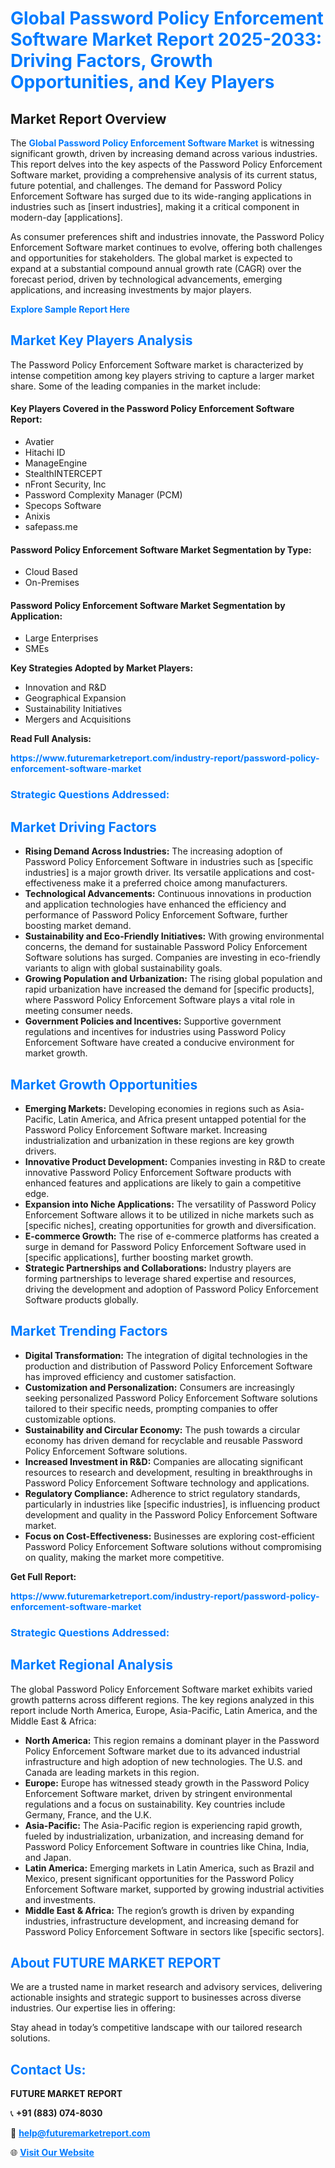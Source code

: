 <h1 style="color: #007BFF;">Global Password Policy Enforcement Software Market Report 2025-2033: Driving Factors, Growth Opportunities, and Key Players</h1>

<section id="overview">
<h2>Market Report Overview</h2>
<p>The <a href="https://www.futuremarketreport.com/industry-report/password-policy-enforcement-software-market" style="color: #007BFF; text-decoration: none;"><strong>Global Password Policy Enforcement Software Market</strong></a> is witnessing significant growth, driven by increasing demand across various industries. This report delves into the key aspects of the Password Policy Enforcement Software market, providing a comprehensive analysis of its current status, future potential, and challenges. The demand for Password Policy Enforcement Software has surged due to its wide-ranging applications in industries such as [insert industries], making it a critical component in modern-day [applications].</p>
<p>As consumer preferences shift and industries innovate, the Password Policy Enforcement Software market continues to evolve, offering both challenges and opportunities for stakeholders. The global market is expected to expand at a substantial compound annual growth rate (CAGR) over the forecast period, driven by technological advancements, emerging applications, and increasing investments by major players.</p>
</section>

<section id="overview">
<p><a href="https://www.futuremarketreport.com/request-sample/reportId=25921" style="color: #007BFF; text-decoration: none;"><strong>Explore Sample Report Here</strong></a></p>
</section>

<section id="key-players">
<h2 style="color: #007BFF;">Market Key Players Analysis</h2>
<p>The Password Policy Enforcement Software market is characterized by intense competition among key players striving to capture a larger market share. Some of the leading companies in the market include:</p>
<h4>Key Players Covered in the Password Policy Enforcement Software Report:</h4>
<ul><li>Avatier</li><li>Hitachi ID</li><li>ManageEngine</li><li>StealthINTERCEPT</li><li>nFront Security, Inc</li><li>Password Complexity Manager (PCM)</li><li>Specops Software</li><li>Anixis</li><li>safepass.me</li></ul>
<h4>Password Policy Enforcement Software Market Segmentation by Type:</h4>
<ul><li>Cloud Based</li><li>On-Premises</li></ul>

<h4>Password Policy Enforcement Software Market Segmentation by Application:</h4>
<ul><li>Large Enterprises</li><li>SMEs</li></ul>
<p><strong>Key Strategies Adopted by Market Players:</strong></p>
<ul>
<li>Innovation and R&D</li>
<li>Geographical Expansion</li>
<li>Sustainability Initiatives</li>
<li>Mergers and Acquisitions</li>
</ul>
</section>

<section>
<p><strong>Read Full Analysis: </strong></p><a href="https://www.futuremarketreport.com/industry-report/password-policy-enforcement-software-market" style="color: #007BFF; text-decoration: none;"><strong>https://www.futuremarketreport.com/industry-report/password-policy-enforcement-software-market</strong></a>
<h3 style="color: #007BFF;">Strategic Questions Addressed:</h3>
</section>

<section id="driving-factors">
<h2 style="color: #007BFF;">Market Driving Factors</h2>
<ul>
<li><strong>Rising Demand Across Industries:</strong> The increasing adoption of Password Policy Enforcement Software in industries such as [specific industries] is a major growth driver. Its versatile applications and cost-effectiveness make it a preferred choice among manufacturers.</li>
<li><strong>Technological Advancements:</strong> Continuous innovations in production and application technologies have enhanced the efficiency and performance of Password Policy Enforcement Software, further boosting market demand.</li>
<li><strong>Sustainability and Eco-Friendly Initiatives:</strong> With growing environmental concerns, the demand for sustainable Password Policy Enforcement Software solutions has surged. Companies are investing in eco-friendly variants to align with global sustainability goals.</li>
<li><strong>Growing Population and Urbanization:</strong> The rising global population and rapid urbanization have increased the demand for [specific products], where Password Policy Enforcement Software plays a vital role in meeting consumer needs.</li>
<li><strong>Government Policies and Incentives:</strong> Supportive government regulations and incentives for industries using Password Policy Enforcement Software have created a conducive environment for market growth.</li>
</ul>
</section>

<section id="growth-opportunities">
<h2 style="color: #007BFF;">Market Growth Opportunities</h2>
<ul>
<li><strong>Emerging Markets:</strong> Developing economies in regions such as Asia-Pacific, Latin America, and Africa present untapped potential for the Password Policy Enforcement Software market. Increasing industrialization and urbanization in these regions are key growth drivers.</li>
<li><strong>Innovative Product Development:</strong> Companies investing in R&D to create innovative Password Policy Enforcement Software products with enhanced features and applications are likely to gain a competitive edge.</li>
<li><strong>Expansion into Niche Applications:</strong> The versatility of Password Policy Enforcement Software allows it to be utilized in niche markets such as [specific niches], creating opportunities for growth and diversification.</li>
<li><strong>E-commerce Growth:</strong> The rise of e-commerce platforms has created a surge in demand for Password Policy Enforcement Software used in [specific applications], further boosting market growth.</li>
<li><strong>Strategic Partnerships and Collaborations:</strong> Industry players are forming partnerships to leverage shared expertise and resources, driving the development and adoption of Password Policy Enforcement Software products globally.</li>
</ul>
</section>

<section id="trending-factors">
<h2 style="color: #007BFF;">Market Trending Factors</h2>
<ul>
<li><strong>Digital Transformation:</strong> The integration of digital technologies in the production and distribution of Password Policy Enforcement Software has improved efficiency and customer satisfaction.</li>
<li><strong>Customization and Personalization:</strong> Consumers are increasingly seeking personalized Password Policy Enforcement Software solutions tailored to their specific needs, prompting companies to offer customizable options.</li>
<li><strong>Sustainability and Circular Economy:</strong> The push towards a circular economy has driven demand for recyclable and reusable Password Policy Enforcement Software solutions.</li>
<li><strong>Increased Investment in R&D:</strong> Companies are allocating significant resources to research and development, resulting in breakthroughs in Password Policy Enforcement Software technology and applications.</li>
<li><strong>Regulatory Compliance:</strong> Adherence to strict regulatory standards, particularly in industries like [specific industries], is influencing product development and quality in the Password Policy Enforcement Software market.</li>
<li><strong>Focus on Cost-Effectiveness:</strong> Businesses are exploring cost-efficient Password Policy Enforcement Software solutions without compromising on quality, making the market more competitive.</li>
</ul>
</section>

<section>
<p><strong>Get Full Report: </strong></p><a href="https://www.futuremarketreport.com/industry-report/password-policy-enforcement-software-market" style="color: #007BFF; text-decoration: none;"><strong>https://www.futuremarketreport.com/industry-report/password-policy-enforcement-software-market</strong></a>
<h3 style="color: #007BFF;">Strategic Questions Addressed:</h3>
</section>


<section id="regional-analysis">
<h2 style="color: #007BFF;">Market Regional Analysis</h2>
<p>The global Password Policy Enforcement Software market exhibits varied growth patterns across different regions. The key regions analyzed in this report include North America, Europe, Asia-Pacific, Latin America, and the Middle East & Africa:</p>
<ul>
<li><strong>North America:</strong> This region remains a dominant player in the Password Policy Enforcement Software market due to its advanced industrial infrastructure and high adoption of new technologies. The U.S. and Canada are leading markets in this region.</li>
<li><strong>Europe:</strong> Europe has witnessed steady growth in the Password Policy Enforcement Software market, driven by stringent environmental regulations and a focus on sustainability. Key countries include Germany, France, and the U.K.</li>
<li><strong>Asia-Pacific:</strong> The Asia-Pacific region is experiencing rapid growth, fueled by industrialization, urbanization, and increasing demand for Password Policy Enforcement Software in countries like China, India, and Japan.</li>
<li><strong>Latin America:</strong> Emerging markets in Latin America, such as Brazil and Mexico, present significant opportunities for the Password Policy Enforcement Software market, supported by growing industrial activities and investments.</li>
<li><strong>Middle East & Africa:</strong> The region’s growth is driven by expanding industries, infrastructure development, and increasing demand for Password Policy Enforcement Software in sectors like [specific sectors].</li>
</ul>
</section>

<footer>
<h2 style="color: #007BFF;">About FUTURE MARKET REPORT</h2>
<p>We are a trusted name in market research and advisory services, delivering actionable insights and strategic support to businesses across diverse industries. Our expertise lies in offering:</p>

<p>Stay ahead in today’s competitive landscape with our tailored research solutions.</p>

<h2 style="color: #007BFF;">Contact Us:</h2>
<p><strong>FUTURE MARKET REPORT</strong></p>
<p>📞 <strong>+91 (883) 074-8030</strong></p>
<p>📧 <strong><a href="mailto:help@futuremarketreport.com" style="color: #007BFF;">help@futuremarketreport.com</a></strong></p>
<p>🌐 <strong><a href="https://www.futuremarketreport.com/" style="color: #007BFF;">Visit Our Website</a></strong></p>
</footer>